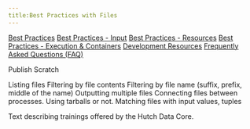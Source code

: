 ```yaml
---
title:Best Practices with Files
---
```


[Best Practices](best_practices.md)
[Best Practices - Input](best_practices_input.md)
[Best Practices - Resources](best_practices_resources.md)
[Best Practices - Execution & Containers](best_practices_container.md)
[Development Resources](development_resources.md)
[Frequently Asked Questions (FAQ)](faq.md)

Publish
Scratch

Listing files
Filtering by file contents
Filtering by file name (suffix, prefix, middle of the name)
Outputting multiple files
Connecting files between processes. Using tarballs or not. 
Matching files with input values, tuples


Text describing trainings offered by the Hutch Data Core.

